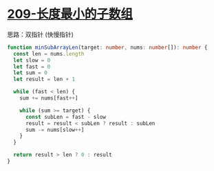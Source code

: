 # [209-长度最小的子数组](https://leetcode-cn.com/problems/minimum-size-subarray-sum/)

思路：双指针 (快慢指针)

```ts
function minSubArrayLen(target: number, nums: number[]): number {
  const len = nums.length
  let slow = 0
  let fast = 0
  let sum = 0
  let result = len + 1

  while (fast < len) {
    sum += nums[fast++]

    while (sum >= target) {
      const subLen = fast - slow
      result = result < subLen ? result : subLen
      sum -= nums[slow++]
    }
  }

  return result > len ? 0 : result
}
```
